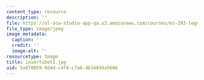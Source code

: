 ```yaml
---
content_type: resource
description: ''
file: https://ol-ocw-studio-app-qa.s3.amazonaws.com/courses/es-293-lego-robotics-spring-2007/5a9708599d4dcdf0c7a64634849a5686_invertibot1.jpg
file_type: image/jpeg
image_metadata:
  caption: ''
  credit: ''
  image-alt: ''
resourcetype: Image
title: invertibot1.jpg
uid: 5a970859-9d4d-cdf0-c7a6-4634849a5686
---
```

